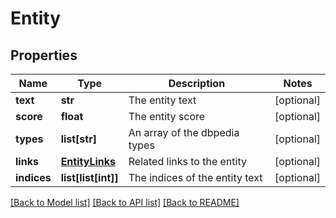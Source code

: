 # Entity

## Properties
Name | Type | Description | Notes
------------ | ------------- | ------------- | -------------
**text** | **str** | The entity text | [optional] 
**score** | **float** | The entity score | [optional] 
**types** | **list[str]** | An array of the dbpedia types | [optional] 
**links** | [**EntityLinks**](EntityLinks.md) | Related links to the entity | [optional] 
**indices** | **list[list[int]]** | The indices of the entity text | [optional] 

[[Back to Model list]](../README.md#documentation-for-models) [[Back to API list]](../README.md#documentation-for-api-endpoints) [[Back to README]](../README.md)


